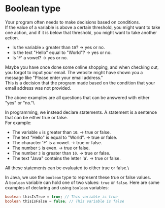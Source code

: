 # Boolean type

Your program often needs to make decisions based on conditions.\
If the value of a variable is above a certain threshold, you might want to take one action, and if it is below that threshold, you might want to take another action.

* Is the variable `x` greater than `10`? -> yes or no.
* Is the text "Hello" equal to "World"? -> yes or no.
* Is 'F' a vowel? -> yes or no.

Maybe you have once done some online shopping, and when checking out, you forgot to input your email. The website might have shown you a message like "Please enter your email address."\
This is a decision that the program made based on the condition that your email address was not provided.

The above examples are all questions that can be answered with either "yes" or "no."\

In programming, we instead declare statements. A statement is a sentence that can be either true or false.\
For example:

* The variable `x` is greater than `10`. -> true or false.
* The text "Hello" is equal to "World". -> true or false.
* The character 'F' is a vowel. -> true or false.
* The number `5` is even. -> true or false.
* The number `3` is greater than `10`. -> true or false.
* The text "Java" contains the letter 'a'. -> true or false.

All these statements can be evaluated to either true or false.\

In Java, we use the `boolean` type to represent these true or false values.\
A `boolean` variable can hold one of two values: `true` or `false`. Here are some examples of declaring and using `boolean` variables:

```java
boolean thisIsTrue = true; // This variable is true
boolean thisIsFalse = false; // This variable is false
```

